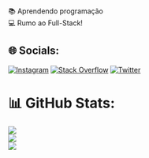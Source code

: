 
📚 Aprendendo programação<br>
💻 Rumo ao Full-Stack!


## 🌐 Socials:
[![Instagram](https://img.shields.io/badge/Instagram-%23E4405F.svg?logo=Instagram&logoColor=white)](https://instagram.com/jurgensenkk)
[![Stack Overflow](https://img.shields.io/badge/-Stackoverflow-FE7A16?logo=stack-overflow&logoColor=white)](https://stackoverflow.com/users/lucas-jurgensen) 
[![Twitter](https://img.shields.io/badge/Twitter-%231DA1F2.svg?logo=Twitter&logoColor=white)](https://twitter.com/jurgensenkk)

# 📊 GitHub Stats:
![](https://github-readme-stats.vercel.app/api?username=lucas-jurgensen&theme=tokyonight&hide_border=true&include_all_commits=true&count_private=false)<br/>
![](https://github-readme-streak-stats.herokuapp.com/?user=lucas-jurgensen&theme=tokyonight&hide_border=true)<br/>
![](https://github-readme-stats.vercel.app/api/top-langs/?username=lucas-jurgensen&theme=tokyonight&hide_border=true&include_all_commits=true&count_private=false&layout=compact)


